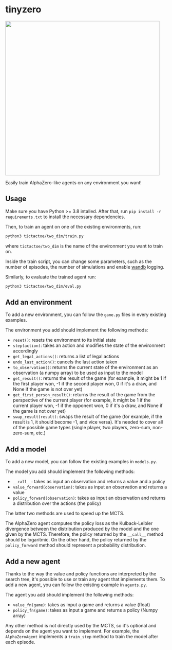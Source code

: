 # tinyzero

<img src="https://github.com/s-casci/tinyzero/blob/main/tinyzero.png" width="480">

Easily train AlphaZero-like agents on any environment you want!

## Usage
Make sure you have Python >= 3.8 intalled. After that, run `pip install -r requirements.txt` to install the necessary dependencies.

Then, to train an agent on one of the existing environments, run:
```bash
python3 tictactoe/two_dim/train.py
```
where `tictactoe/two_dim` is the name of the environment you want to train on.

Inside the train script, you can change some parameters, such as the number of episodes, the number of simulations and enable [wandb](https://wandb.ai/site) logging.

Similarly, to evaluate the trained agent run:
```bash
python3 tictactoe/two_dim/eval.py
```

## Add an environment

To add a new environment, you can follow the `game.py` files in every existing examples.

The environment you add should implement the following methods:
- `reset()`: resets the environment to its initial state
- `step(action)`: takes an action and modifies the state of the environment accordingly
- `get_legal_actions()`: returns a list of legal actions
- `undo_last_action()`: cancels the last action taken
- `to_observation()`: returns the current state of the environment as an observation (a numpy array) to be used as input to the model
- `get_result()`: returns the result of the game (for example, it might be 1 if the first player won, -1 if the second player won, 0 if it's a draw, and None if the game is not over yet)
- `get_first_person_result()`: returns the result of the game from the perspective of the current player (for example, it might be 1 if the current player won, -1 if the opponent won, 0 if it's a draw, and None if the game is not over yet)
- `swap_result(result)`: swaps the result of the game (for example, if the result is 1, it should become -1, and vice versa). It's needed to cover all of the possible game types (single player, two players, zero-sum, non-zero-sum, etc.)

## Add a model

To add a new model, you can follow the existing examples in `models.py`.

The model you add should implement the following methods:
- `__call__`: takes as input an observation and returns a value and a policy
- `value_forward(observation)`: takes as input an observation and returns a value
- `policy_forward(observation)`: takes as input an observation and returns a distribution over the actions (the policy)

The latter two methods are used to speed up the MCTS.

The AlphaZero agent computes the policy loss as the Kulback-Leibler divergence between the distribution produced by the model and the one given by the MCTS. Therefore, the policy returned by the `__call__` method should be logaritmic. On the other hand, the policy returned by the `policy_forward` method should represent a probability distribution.

## Add a new agent

Thanks to the way the value and policy functions are interpreted by the search tree, it's possible to use or train any agent that implements them. To add a new agent, you can follow the existing example in `agents.py`.

The agent you add should implement the following methods:
- `value_fn(game)`: takes as input a game and returns a value (float)
- `policy_fn(game)`: takes as input a game and returns a policy (Numpy array)

Any other method is not directly used by the MCTS, so it's optional and depends on the agent you want to implement. For example, the `AlphaZeroAgent` implements a `train_step` method to train the model after each episode.
